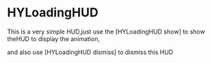 # HYLoadingHUD


This is a very simple HUD,just use the [HYLoadingHUD show] to show theHUD to display the animation,

and also use [HYLoadingHUD dismiss] to dismiss this HUD
